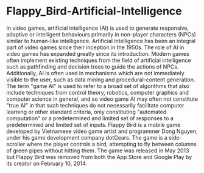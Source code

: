 # Flappy_Bird-Artificial-Intelligence

In video games, artificial intelligence (AI) is used to generate responsive, adaptive or intelligent behaviours primarily in non-player characters (NPCs) similar to human-like intelligence. Artificial intelligence has been an integral part of video games since their inception in the 1950s. The role of AI in video games has expanded greatly since its introduction. Modern games often implement existing techniques from the field of artificial intelligence such as pathfinding and decision trees to guide the actions of NPCs. Additionally, AI is often used in mechanisms which are not immediately visible to the user, such as data mining and procedural-content generation.
The term "game AI" is used to refer to a broad set of algorithms that also include techniques from control theory, robotics, computer graphics and computer science in general, and so video game AI may often not constitute "true AI" in that such techniques do not necessarily facilitate computer learning or other standard criteria, only constituting "automated computation" or a predetermined and limited set of responses to a predetermined and limited set of inputs.
Flappy Bird is a mobile game developed by Vietnamese video game artist and programmer Dong Nguyen, under his game development company dotGears. The game is a side-scroller where the player controls a bird, attempting to fly between columns of green pipes without hitting them.
The game was released in May 2013 but Flappy Bird was removed from both the App Store and Google Play by its creator on February 10, 2014.

